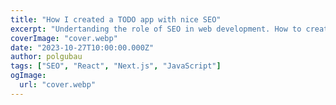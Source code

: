 ```yaml
---
title: "How I created a TODO app with nice SEO"
excerpt: "Undertanding the role of SEO in web development. How to create a TODO app with nice SEO. Extract functionalities in hooks, components and pages."
coverImage: "cover.webp"
date: "2023-10-27T10:00:00.000Z"
author: polgubau
tags: ["SEO", "React", "Next.js", "JavaScript"]
ogImage:
  url: "cover.webp"
---
```

